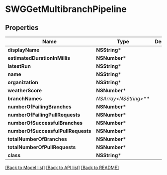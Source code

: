 # SWGGetMultibranchPipeline

## Properties
Name | Type | Description | Notes
------------ | ------------- | ------------- | -------------
**displayName** | **NSString*** |  | [optional] 
**estimatedDurationInMillis** | **NSNumber*** |  | [optional] 
**latestRun** | **NSString*** |  | [optional] 
**name** | **NSString*** |  | [optional] 
**organization** | **NSString*** |  | [optional] 
**weatherScore** | **NSNumber*** |  | [optional] 
**branchNames** | **NSArray&lt;NSString*&gt;*** |  | [optional] 
**numberOfFailingBranches** | **NSNumber*** |  | [optional] 
**numberOfFailingPullRequests** | **NSNumber*** |  | [optional] 
**numberOfSuccessfulBranches** | **NSNumber*** |  | [optional] 
**numberOfSuccessfulPullRequests** | **NSNumber*** |  | [optional] 
**totalNumberOfBranches** | **NSNumber*** |  | [optional] 
**totalNumberOfPullRequests** | **NSNumber*** |  | [optional] 
**class** | **NSString*** |  | [optional] 

[[Back to Model list]](../README.md#documentation-for-models) [[Back to API list]](../README.md#documentation-for-api-endpoints) [[Back to README]](../README.md)


